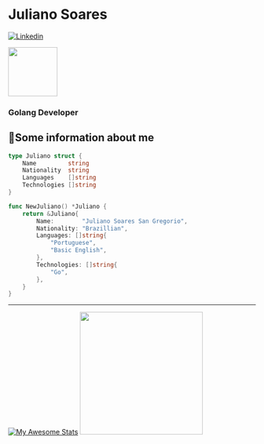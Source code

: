 # Juliano Soares

[![Linkedin](https://img.shields.io/badge/-linkedin?style=for-the-badge&logo=linkedin&logoColor=white&label=Connect&labelColor=blue&color=blue&link=https%3A%2F%2Fwww.linkedin.com%2Fin%2Fjuliano-soares-35316b245%2F)](https://www.linkedin.com/in/juliano-soares-35316b245/)

<img src="https://i.redd.it/1ib45r99mmp61.gif" widht=100 height=100>

### Golang Developer

## 📝Some information about me

```go
type Juliano struct {
	Name         string
	Nationality  string
	Languages    []string
	Technologies []string
}

func NewJuliano() *Juliano {
	return &Juliano{
		Name:        "Juliano Soares San Gregorio",
		Nationality: "Brazillian",
		Languages: []string{
			"Portuguese",
			"Basic English",
		},
		Technologies: []string{
			"Go",
		},
	}
}
```

---

[![My Awesome Stats](https://awesome-github-stats.azurewebsites.net/user-stats/jusoaresg?cardType=level&theme=github-dark&preferLogin=false&Border=4D4D4D)](https://git.io/awesome-stats-card) 
<nobr>
 	<img src="https://images-wixmp-ed30a86b8c4ca887773594c2.wixmp.com/f/c3432bbb-368f-4683-8d15-1ef8ad7b2795/dfkagz3-27636c88-19ea-4354-a5f1-dbc52c3ec4ef.gif?token=eyJ0eXAiOiJKV1QiLCJhbGciOiJIUzI1NiJ9.eyJzdWIiOiJ1cm46YXBwOjdlMGQxODg5ODIyNjQzNzNhNWYwZDQxNWVhMGQyNmUwIiwiaXNzIjoidXJuOmFwcDo3ZTBkMTg4OTgyMjY0MzczYTVmMGQ0MTVlYTBkMjZlMCIsIm9iaiI6W1t7InBhdGgiOiJcL2ZcL2MzNDMyYmJiLTM2OGYtNDY4My04ZDE1LTFlZjhhZDdiMjc5NVwvZGZrYWd6My0yNzYzNmM4OC0xOWVhLTQzNTQtYTVmMS1kYmM1MmMzZWM0ZWYuZ2lmIn1dXSwiYXVkIjpbInVybjpzZXJ2aWNlOmZpbGUuZG93bmxvYWQiXX0.9LgN2K8Kn6xs6gkIS9zTA5gefnLBKUGJUSQr7yVEmbM" widht=250 height=250>
</nobr>
